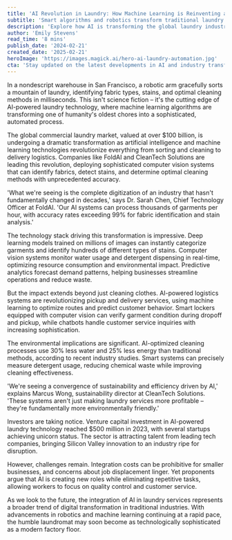 ```yaml
---
title: 'AI Revolution in Laundry: How Machine Learning is Reinventing a $100 Billion Industry'
subtitle: 'Smart algorithms and robotics transform traditional laundry services into tech-driven operations'
description: 'Explore how AI is transforming the global laundry industry, from robotic sorting systems to AI-powered stain detection. Discover the innovations making $100 billion more efficient, sustainable, and satisfying for customers.'
author: 'Emily Stevens'
read_time: '8 mins'
publish_date: '2024-02-21'
created_date: '2025-02-21'
heroImage: 'https://images.magick.ai/hero-ai-laundry-automation.jpg'
cta: 'Stay updated on the latest developments in AI and industry transformation! Follow us on LinkedIn for exclusive insights, expert interviews, and breaking news about how artificial intelligence is reshaping traditional industries.'
---
```


In a nondescript warehouse in San Francisco, a robotic arm gracefully sorts a mountain of laundry, identifying fabric types, stains, and optimal cleaning methods in milliseconds. This isn't science fiction – it's the cutting edge of AI-powered laundry technology, where machine learning algorithms are transforming one of humanity's oldest chores into a sophisticated, automated process.

The global commercial laundry market, valued at over $100 billion, is undergoing a dramatic transformation as artificial intelligence and machine learning technologies revolutionize everything from sorting and cleaning to delivery logistics. Companies like FoldAI and CleanTech Solutions are leading this revolution, deploying sophisticated computer vision systems that can identify fabrics, detect stains, and determine optimal cleaning methods with unprecedented accuracy.

'What we're seeing is the complete digitization of an industry that hasn't fundamentally changed in decades,' says Dr. Sarah Chen, Chief Technology Officer at FoldAI. 'Our AI systems can process thousands of garments per hour, with accuracy rates exceeding 99% for fabric identification and stain analysis.'

The technology stack driving this transformation is impressive. Deep learning models trained on millions of images can instantly categorize garments and identify hundreds of different types of stains. Computer vision systems monitor water usage and detergent dispensing in real-time, optimizing resource consumption and environmental impact. Predictive analytics forecast demand patterns, helping businesses streamline operations and reduce waste.

But the impact extends beyond just cleaning clothes. AI-powered logistics systems are revolutionizing pickup and delivery services, using machine learning to optimize routes and predict customer behavior. Smart lockers equipped with computer vision can verify garment condition during dropoff and pickup, while chatbots handle customer service inquiries with increasing sophistication.

The environmental implications are significant. AI-optimized cleaning processes use 30% less water and 25% less energy than traditional methods, according to recent industry studies. Smart systems can precisely measure detergent usage, reducing chemical waste while improving cleaning effectiveness.

'We're seeing a convergence of sustainability and efficiency driven by AI,' explains Marcus Wong, sustainability director at CleanTech Solutions. 'These systems aren't just making laundry services more profitable – they're fundamentally more environmentally friendly.'

Investors are taking notice. Venture capital investment in AI-powered laundry technology reached $500 million in 2023, with several startups achieving unicorn status. The sector is attracting talent from leading tech companies, bringing Silicon Valley innovation to an industry ripe for disruption.

However, challenges remain. Integration costs can be prohibitive for smaller businesses, and concerns about job displacement linger. Yet proponents argue that AI is creating new roles while eliminating repetitive tasks, allowing workers to focus on quality control and customer service.

As we look to the future, the integration of AI in laundry services represents a broader trend of digital transformation in traditional industries. With advancements in robotics and machine learning continuing at a rapid pace, the humble laundromat may soon become as technologically sophisticated as a modern factory floor.